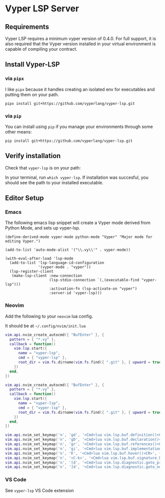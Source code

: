 # Vyper LSP Server

## Requirements

Vyper LSP requires a minimum vyper version of 0.4.0. For full support, it is also required that the Vyper version installed in your virtual environment is capable of compiling your contract.

## Install Vyper-LSP

### via `pipx`
I like `pipx` because it handles creating an isolated env for executables and putting them on your path.

`pipx install git+https://github.com/vyperlang/vyper-lsp.git`

### via `pip`
You can install using `pip` if you manage your environments through some other means:

`pip install git+https://github.com/vyperlang/vyper-lsp.git`

## Verify installation

Check that `vyper-lsp` is on your path:

In your terminal, run `which vyper-lsp`. If installation was succesful, you should see the path to your installed executable.

## Editor Setup

### Emacs

The following emacs lisp snippet will create a Vyper mode derived from Python Mode, and sets up vyper-lsp.

``` emacs-lisp
(define-derived-mode vyper-mode python-mode "Vyper" "Major mode for editing Vyper.")

(add-to-list 'auto-mode-alist '("\\.vy\\'" . vyper-mode))

(with-eval-after-load 'lsp-mode
  (add-to-list 'lsp-language-id-configuration
               '(vyper-mode . "vyper"))
  (lsp-register-client
   (make-lsp-client :new-connection
                    (lsp-stdio-connection `(,(executable-find "vyper-lsp")))
                    :activation-fn (lsp-activate-on "vyper")
                    :server-id 'vyper-lsp)))
```

### Neovim

Add the following to your `neovim` lua config.

It should be at `~/.config/nvim/init.lua`

``` lua
vim.api.nvim_create_autocmd({ "BufEnter" }, {
  pattern = { "*.vy" },
  callback = function()
    vim.lsp.start({
      name = "vyper-lsp",
      cmd = { "vyper-lsp" },
      root_dir = vim.fs.dirname(vim.fs.find({ ".git" }, { upward = true })[1])
    })
  end,
})

vim.api.nvim_create_autocmd({ "BufEnter" }, {
  pattern = { "*.vy" },
  callback = function()
    vim.lsp.start({
      name = "vyper-lsp",
      cmd = { "vyper-lsp" },
      root_dir = vim.fs.dirname(vim.fs.find({ ".git" }, { upward = true })[1])
    })
  end,
})

vim.api.nvim_set_keymap('n', 'gd', '<Cmd>lua vim.lsp.buf.definition()<CR>', { noremap = true, silent = true })
vim.api.nvim_set_keymap('n', 'gD', '<Cmd>lua vim.lsp.buf.declaration()<CR>', { noremap = true, silent = true })
vim.api.nvim_set_keymap('n', 'gr', '<Cmd>lua vim.lsp.buf.references()<CR>', { noremap = true, silent = true })
vim.api.nvim_set_keymap('n', 'gi', '<Cmd>lua vim.lsp.buf.implementation()<CR>', { noremap = true, silent = true })
vim.api.nvim_set_keymap('n', 'K', '<Cmd>lua vim.lsp.buf.hover()<CR>', { noremap = true, silent = true })
vim.api.nvim_set_keymap('n', '<C-k>', '<Cmd>lua vim.lsp.buf.signature_help()<CR>', { noremap = true, silent = true })
vim.api.nvim_set_keymap('n', '[d', '<Cmd>lua vim.lsp.diagnostic.goto_prev()<CR>', { noremap = true, silent = true })
vim.api.nvim_set_keymap('n', ']d', '<Cmd>lua vim.lsp.diagnostic.goto_next()<CR>', { noremap = true, silent = true })

```


### VS Code

See `vyper-lsp` VS Code extension
